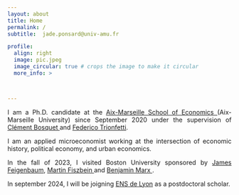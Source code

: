 ```yaml
---
layout: about
title: Home
permalink: /
subtitle:  jade.ponsard@univ-amu.fr

profile:
  align: right
  image: pic.jpeg
  image_circular: true # crops the image to make it circular
  more_info: >



---
```

<p align="justify"> I am a Ph.D. candidate at the <a href="https://www.amse-aixmarseille.fr/en" target="_blank"> Aix-Marseille School of Economics </a> (Aix-Marseille University) since September 2020 under the supervision of <a href="https://sites.google.com/site/clementbosquet/" target="_blank"> Clément Bosquet </a> and <a href="https://trionfetti.wordpress.com/" target="_blank"> Federico Trionfetti</a>.</p>

<p align="justify"> I am an applied microeconomist working at the intersection of economic history, political economy, and urban economics. </p>

<p align="justify"> In the fall of 2023, I visited Boston University sponsored by <a href="https://jamesfeigenbaum.github.io/" target="_blank"> James Feigenbaum</a>, <a href="https://sites.google.com/site/martinfiszbein/" target="_blank"> Martin Fiszbein </a> and <a href="https://sites.google.com/view/bmarx/home" target="_blank"> Benjamin Marx </a>. </p>

<p align="justify">In september 2024, I will be joigning <a href="https://economie.ens-lyon.fr/en" target="_blank"> ENS de Lyon</a> as a postdoctoral scholar.  </p>

      

